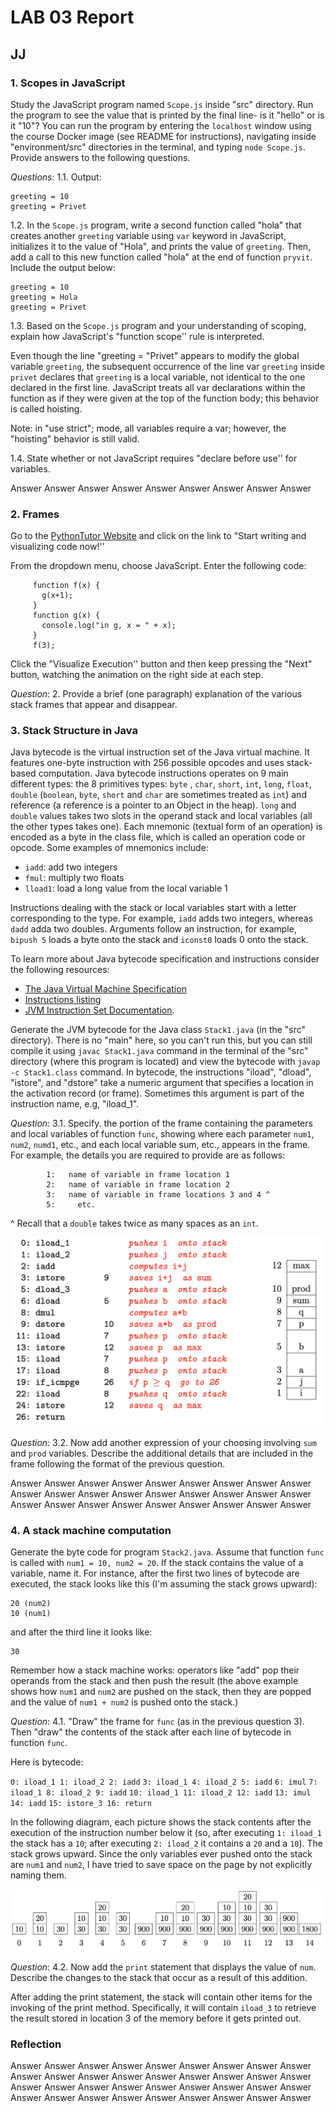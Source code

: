 # LAB 03 Report

## JJ

### 1\. Scopes in JavaScript

Study the JavaScript program named `Scope.js` inside "src" directory. Run the program to see the value that is printed by the final line- is it "hello" or is it "10"? You can run the program by entering the `localhost` window using the course Docker image (see README for instructions), navigating inside "environment/src" directories in the terminal, and typing `node Scope.js`. Provide answers to the following questions.

_Questions_: 1.1\. Output:

```
greeting = 10
greeting = Privet
```

1.2\. In the `Scope.js` program, write a second function called "hola" that creates another `greeting` variable using `var` keyword in JavaScript, initializes it to the value of "Hola", and prints the value of `greeting`. Then, add a call to this new function called "hola" at the end of function `pryvit`. Include the output below:

```
greeting = 10
greeting = Hola
greeting = Privet
```

1.3\. Based on the `Scope.js` program and your understanding of scoping, explain how JavaScript's "function scope'' rule is interpreted.

Even though the line "greeting = "Privet" appears to modify the global variable `greeting`, the subsequent occurrence of the line var `greeting` inside `privet` declares that `greeting` is a local variable, not identical to the one declared in the first line. JavaScript treats all var declarations within the function as if they were given at the top of the function body; this behavior is called hoisting.

Note: in "use strict"; mode, all variables require a var; however, the "hoisting" behavior is still valid.

1.4\. State whether or not JavaScript requires "declare before use'' for variables.

Answer Answer Answer Answer Answer Answer Answer Answer Answer

### 2\. Frames

Go to the [PythonTutor Website](http://www.pythontutor.com) and click on the link to "Start writing and visualizing code now!''

From the dropdown menu, choose JavaScript. Enter the following code:

```
     function f(x) {
       g(x+1);
     }
     function g(x) {
       console.log("in g, x = " + x);
     }
     f(3);
```

Click the "Visualize Execution'' button and then keep pressing the "Next" button, watching the animation on the right side at each step.

_Question_: 2\. Provide a brief (one paragraph) explanation of the various stack frames that appear and disappear.

### 3\. Stack Structure in Java

Java bytecode is the virtual instruction set of the Java virtual machine. It features one-byte instruction with 256 possible opcodes and uses stack-based computation. Java bytecode instructions operates on 9 main different types: the 8 primitives types: `byte` , `char`, `short`, `int`, `long`, `float`, `double` (`boolean`, `byte`, `short` and `char` are sometimes treated as `int`) and reference (a reference is a pointer to an Object in the heap). `long` and `double` values takes two slots in the operand stack and local variables (all the other types takes one). Each mnemonic (textual form of an operation) is encoded as a byte in the class file, which is called an operation code or opcode. Some examples of mnemonics include:

- `iadd`: add two integers
- `fmul`: multiply two floats
- `lload1`: load a long value from the local variable 1

Instructions dealing with the stack or local variables start with a letter corresponding to the type. For example, `iadd` adds two integers, whereas `dadd` adda two doubles. Arguments follow an instruction, for example, `bipush 5` loads a byte onto the stack and `iconst0` loads 0 onto the stack.

To learn more about Java bytecode specification and instructions consider the following resources:

- [The Java Virtual Machine Specification](http://docs.oracle.com/javase/specs/jvms/se8/html/index.html)
- [Instructions listing](https://en.wikipedia.org/wiki/Java_bytecode_instruction_listings)
- [JVM Instruction Set Documentation](https://docs.oracle.com/javase/specs/jvms/se7/html/jvms-6.html).

Generate the JVM bytecode for the Java class `Stack1.java` (in the "src" directory). There is no "main" here, so you can't run this, but you can still compile it using `javac Stack1.java` command in the terminal of the "src" directory (where this program is located) and view the bytecode with `javap -c Stack1.class` command. In bytecode, the instructions "iload", "dload", "istore", and "dstore" take a numeric argument that specifies a location in the activation record (or frame). Sometimes this argument is part of the instruction name, e.g, "iload_1".

_Question_: 3.1\. Specify. the portion of the frame containing the parameters and local variables of function `func`, showing where each parameter `num1`, `num2`, `numd1`, etc., and each local variable sum, etc., appears in the frame. For example, the details you are required to provide are as follows:

```
        1:   name of variable in frame location 1
        2:   name of variable in frame location 2
        3:   name of variable in frame locations 3 and 4 ^
        5:     etc.
```

^ Recall that a `double` takes twice as many spaces as an `int`.

![](../InstructionImages/3.png?raw=true)

_Question_: 3.2\. Now add another expression of your choosing involving `sum` and `prod` variables. Describe the additional details that are included in the frame following the format of the previous question.

Answer Answer Answer Answer Answer Answer Answer Answer Answer Answer Answer Answer Answer Answer Answer Answer Answer Answer Answer Answer Answer Answer Answer Answer Answer Answer Answer

### 4\. A stack machine computation

Generate the byte code for program `Stack2.java`. Assume that function `func` is called with `num1 = 10, num2 = 20`. If the stack contains the value of a variable, name it. For instance, after the first two lines of bytecode are executed, the stack looks like this (I'm assuming the stack grows upward):

```
20 (num2)
10 (num1)
```

and after the third line it looks like:

```
30
```

Remember how a stack machine works: operators like "add" pop their operands from the stack and then push the result (the above example shows how `num1` and `num2` are pushed on the stack, then they are popped and the value of `num1 + num2` is pushed onto the stack.)

_Question_: 4.1\. "Draw" the frame for `func` (as in the previous question 3). Then "draw" the contents of the stack after each line of bytecode in function `func`.

Here is bytecode:

`0: iload_1 1: iload_2 2: iadd`
`3: iload_1 4: iload_2 5: iadd`
`6: imul`
`7: iload_1 8: iload_2 9: iadd`
`10: iload_1 11: iload_2 12: iadd`
`13: imul`
`14: iadd`
`15: istore_3 16: return`

In the following diagram, each picture shows the stack contents after the execution of the instruction number below it (so, after executing `1: iload_1` the stack has a `10`; after executing `2: iload_2` it contains a `20` and a `10`). The stack grows upward. Since the only variables ever pushed onto the stack are `num1` and `num2`, I have tried to save space on the page by not explicitly naming them.

![](../InstructionImages/4.png?raw=true)

_Question_: 4.2\. Now add the `print` statement that displays the value of `num`. Describe the changes to the stack that occur as a result of this addition.

After adding the print statement, the stack will contain other items for the invoking of the print method. Specifically, it will contain `iload_3` to retrieve the result stored in location 3 of the memory before it gets printed out.

### Reflection

Answer Answer Answer Answer Answer Answer Answer Answer Answer Answer Answer Answer Answer Answer Answer Answer Answer Answer Answer Answer Answer Answer Answer Answer Answer Answer Answer Answer Answer Answer Answer Answer Answer Answer Answer Answer
